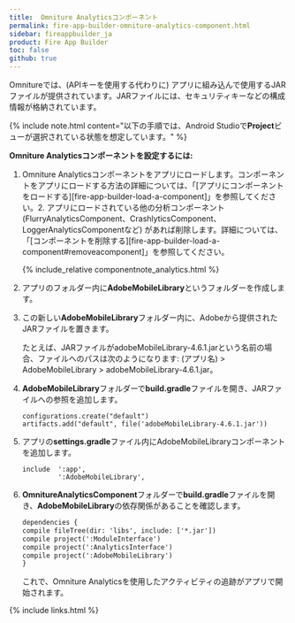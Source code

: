 ```yaml
---
title:  Omniture Analyticsコンポーネント
permalink: fire-app-builder-omniture-analytics-component.html
sidebar: fireappbuilder_ja
product: Fire App Builder
toc: false
github: true
---
```


Omnitureでは、(APIキーを使用する代わりに) アプリに組み込んで使用するJARファイルが提供されています。JARファイルには、セキュリティキーなどの構成情報が格納されています。

{% include note.html content="以下の手順では、Android Studioで**Project**ビューが選択されている状態を想定しています。" %}

**Omniture Analyticsコンポーネントを設定するには:**

1.  Omniture Analyticsコンポーネントをアプリにロードします。コンポーネントをアプリにロードする方法の詳細については、「[アプリにコンポーネントをロードする][fire-app-builder-load-a-component]」を参照してください。2. アプリにロードされている他の分析コンポーネント (FlurryAnalyticsComponent、CrashlyticsComponent、LoggerAnalyticsComponentなど) があれば削除します。詳細については、「[コンポーネントを削除する][fire-app-builder-load-a-component#removeacomponent]」を参照してください。    

    {% include_relative componentnote_analytics.html %}
    
2.  アプリのフォルダー内に**AdobeMobileLibrary**というフォルダーを作成します。
3.  この新しい**AdobeMobileLibrary**フォルダー内に、Adobeから提供されたJARファイルを置きます。

    たとえば、JARファイルがadobeMobileLibrary-4.6.1.jarという名前の場合、ファイルへのパスは次のようになります: (アプリ名) > AdobeMobileLibrary > adobeMobileLibrary-4.6.1.jar。

4.  **AdobeMobileLibrary**フォルダーで**build.gradle**ファイルを開き、JARファイルへの参照を追加します。

    ```
    configurations.create("default")
    artifacts.add("default", file('adobeMobileLibrary-4.6.1.jar'))
    ```

5.  アプリの**settings.gradle**ファイル内にAdobeMobileLibraryコンポーネントを追加します。

    ```
    include  ':app',
             ':AdobeMobileLibrary',
    ```
6.  **OmnitureAnalyticsComponent**フォルダーで**build.gradle**ファイルを開き、**AdobeMobileLibrary**の依存関係があることを確認します。

    ```xml
    dependencies {
    compile fileTree(dir: 'libs', include: ['*.jar'])
    compile project(':ModuleInterface')
    compile project(':AnalyticsInterface')
    compile project(':AdobeMobileLibrary')
    }
    ```

    これで、Omniture Analyticsを使用したアクティビティの追跡がアプリで開始されます。

{% include links.html %}
